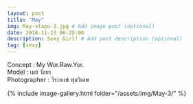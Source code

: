 ```yaml
---
layout: post
title: "May"
img: May-xtapo-3.jpg # Add image post (optional)
date: 2018-11-23 06:25:00
description: Sexy Girl! # Add post description (optional)
tag: [sexy]
---
```

Concept : My Wor.Raw.Yor.  
Model : เมย์ วัลยา  
Photographer : วีระพงษ์ พุ่มวิเศษ         


{% include image-gallery.html folder="/assets/img/May-3/" %}

